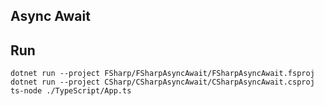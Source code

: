 ## Async Await

## Run

```
dotnet run --project FSharp/FSharpAsyncAwait/FSharpAsyncAwait.fsproj
dotnet run --project CSharp/CSharpAsyncAwait/CSharpAsyncAwait.csproj
ts-node ./TypeScript/App.ts
```

